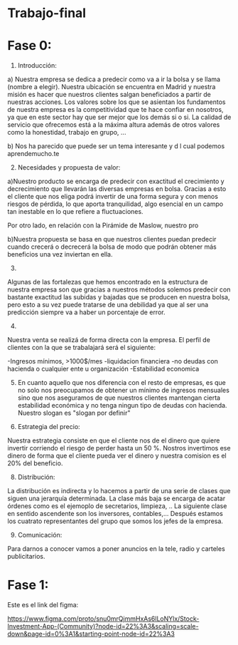 # Trabajo-final

# Fase 0:


1. Introducción:
 
 a) Nuestra empresa se dedica a predecir como va a ir la bolsa y se llama (nombre a elegir). Nuestra ubicación se encuentra en Madrid y nuestra misión es hacer que 
 nuestros clientes salgan beneficiados a partir de nuestras acciones. Los valores 
 sobre los que se asientan los fundamentos de nuestra empresa es la competitividad 
 que te hace confiar en nosotros, ya que en este sector hay que ser mejor que los demás si o si. La calidad de servicio que ofrecemos está a la máxima altura además de otros valores como la honestidad, trabajo en grupo, ...
 








 b)  Nos ha parecido que puede ser un tema interesante y d l cual podemos aprendemucho.te






 2. Necesidades y propuesta de valor:

a)Nuestro producto se encarga de predecir con exactitud el crecimiento y decrecimiento que llevarán las diversas empresas en bolsa. Gracias a esto el cliente que nos eliga podrá invertir de una forma segura y con menos riesgos de pérdida, lo que aporta tranquilidad, algo esencial en un campo tan inestable en lo que refiere a fluctuaciones.

Por otro lado, en relación con la Pirámide de Maslow, nuestro pro 


b)Nuestra propuesta se basa en que nuestros clientes puedan predecir cuando crecerá o decrecerá la bolsa de modo que podrán obtener más beneficios una vez inviertan en ella.




3.

Algunas de las fortalezas que hemos encontrado en la estructura de nuestra empresa son que gracias a nuestros métodos solemos predecir con bastante exactitud las subidas y bajadas que se producen en nuestra bolsa, pero esto a su vez puede tratarse de una debilidad ya que al ser una predicción siempre va a haber un porcentaje de error.


4.

Nuestra venta se realizá de forma directa con la empresa.
El perfil de clientes con la que se trabalajará será el siguiente:

-Ingresos mínimos, >1000$/mes
-liquidacion financiera
-no deudas con hacienda o cualquier ente u organización
-Estabilidad economica






5. En cuanto aquello que nos diferencia con el resto de empresas, es que no solo nos preocupamos de obtener un mínimo de ingresos mensuales sino que nos aseguramos de que nuestros clientes mantengan cierta estabilidad económica y no tenga ningun tipo de deudas con hacienda.
Nuestro slogan es "slogan por definir"





7. Estrategia del precio:

Nuestra estrategia consiste en que el cliente nos de el dinero que quiere invertir corriendo el riesgo de perder hasta un 50 %. Nostros invertimos ese dinero de forma que el cliente pueda ver el dinero y nuestra comision es el 20% del beneficio.


8. Distribución:

La distribución es indirecta
y lo hacemos a partir de una serie de clases que siguen una jerarquía determinada.
La clase más baja se encarga de acatar órdenes como es el ejemoplo de secretarios, limpieza, ..
La siguiente clase en sentido ascendente son los inversores, contables,...
Después estamos los cuatrato representantes del grupo que somos los jefes de la empresa.

9. Comunicación:

Para darnos a conocer vamos a poner anuncios en la tele, radio y carteles publicitarios.


# Fase 1:

Este es el link del figma:

https://www.figma.com/proto/snu0mrQjmmHxAs6lLoNYlx/Stock-Investment-App-(Community)?node-id=22%3A3&scaling=scale-down&page-id=0%3A1&starting-point-node-id=22%3A3
 

